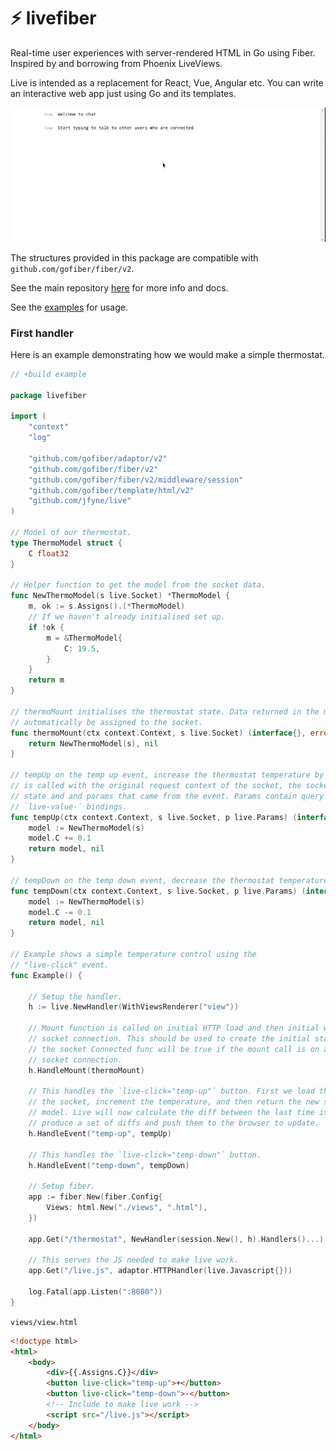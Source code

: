 # ⚡ livefiber

Real-time user experiences with server-rendered HTML in Go using Fiber. Inspired by and
borrowing from Phoenix LiveViews.

Live is intended as a replacement for React, Vue, Angular etc. You can write
an interactive web app just using Go and its templates.

![](https://github.com/jfyne/live-examples/blob/main/chat.gif)

The structures provided in this package are compatible with `github.com/gofiber/fiber/v2`.

See the main repository [here](https://github.com/jfyne/live) for more info and docs.

See the [examples](https://github.com/jfyne/live-examples) for usage.

### First handler

Here is an example demonstrating how we would make a simple thermostat.

[embedmd]:# (example_test.go)
```go
// +build example

package livefiber

import (
	"context"
	"log"

	"github.com/gofiber/adaptor/v2"
	"github.com/gofiber/fiber/v2"
	"github.com/gofiber/fiber/v2/middleware/session"
	"github.com/gofiber/template/html/v2"
	"github.com/jfyne/live"
)

// Model of our thermostat.
type ThermoModel struct {
	C float32
}

// Helper function to get the model from the socket data.
func NewThermoModel(s live.Socket) *ThermoModel {
	m, ok := s.Assigns().(*ThermoModel)
	// If we haven't already initialised set up.
	if !ok {
		m = &ThermoModel{
			C: 19.5,
		}
	}
	return m
}

// thermoMount initialises the thermostat state. Data returned in the mount function will
// automatically be assigned to the socket.
func thermoMount(ctx context.Context, s live.Socket) (interface{}, error) {
	return NewThermoModel(s), nil
}

// tempUp on the temp up event, increase the thermostat temperature by .1 C. An EventHandler function
// is called with the original request context of the socket, the socket itself containing the current
// state and and params that came from the event. Params contain query string parameters and any
// `live-value-` bindings.
func tempUp(ctx context.Context, s live.Socket, p live.Params) (interface{}, error) {
	model := NewThermoModel(s)
	model.C += 0.1
	return model, nil
}

// tempDown on the temp down event, decrease the thermostat temperature by .1 C.
func tempDown(ctx context.Context, s live.Socket, p live.Params) (interface{}, error) {
	model := NewThermoModel(s)
	model.C -= 0.1
	return model, nil
}

// Example shows a simple temperature control using the
// "live-click" event.
func Example() {

	// Setup the handler.
	h := live.NewHandler(WithViewsRenderer("view"))

	// Mount function is called on initial HTTP load and then initial web
	// socket connection. This should be used to create the initial state,
	// the socket Connected func will be true if the mount call is on a web
	// socket connection.
	h.HandleMount(thermoMount)

	// This handles the `live-click="temp-up"` button. First we load the model from
	// the socket, increment the temperature, and then return the new state of the
	// model. Live will now calculate the diff between the last time it rendered and now,
	// produce a set of diffs and push them to the browser to update.
	h.HandleEvent("temp-up", tempUp)

	// This handles the `live-click="temp-down"` button.
	h.HandleEvent("temp-down", tempDown)

	// Setup fiber.
	app := fiber.New(fiber.Config{
		Views: html.New("./views", ".html"),
	})

	app.Get("/thermostat", NewHandler(session.New(), h).Handlers()...)

	// This serves the JS needed to make live work.
	app.Get("/live.js", adaptor.HTTPHandler(live.Javascript{}))

	log.Fatal(app.Listen(":8080"))
}
```

`views/view.html`
```html
<!doctype html>
<html>
    <body>
        <div>{{.Assigns.C}}</div>
        <button live-click="temp-up">+</button>
        <button live-click="temp-down">-</button>
        <!-- Include to make live work -->
        <script src="/live.js"></script>
    </body>
</html>
```
